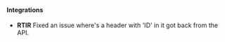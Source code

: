 
#### Integrations
- __RTIR__
Fixed an issue where's a header with 'ID' in it got back from the API.